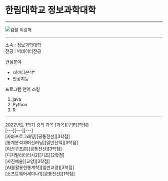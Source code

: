 # 한림대학교 정보과학대학
---
![컴활](https://user-images.githubusercontent.com/51630288/171202070-78c65053-34d1-469b-b972-a010470007fa.PNG)
이강혁

---
소속 : 정보과학대학   
전공 : 빅데이터전공   

관심분야   
* *데이터분석**
* 인공지능   

프로그램 언어 스킬
1. java    
2. Python
3. R

---

2022년도 1학기 강의 과목
[과목][구분][학점]   
[---][---][---]   
[자바프로그래밍][공통전선][3학점]   
[통계분석과머신러닝][일반선택][3학점]   
[이산구조론][공통전선][3학점]   
[디지털리터러시2][기초][2학점]    
[사진예술][교양][3학점]   
[AI를활용한통계학][일반교양][3학점]   
[소프트웨어세미나1][공통전선][1학점]   
